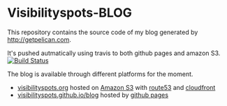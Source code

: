 # Visibilityspots-BLOG

This repository contains the source code of my blog generated by http://getpelican.com.

It's pushed autmatically using travis to both github pages and amazon S3.
[![Build Status](https://travis-ci.org/visibilityspots/blog.svg?branch=master)](https://travis-ci.org/visibilityspots/blog)

The blog is available through different platforms for the moment.

* [visibilityspots.org](http://visibilityspots.org) hosted on [Amazon S3](http://aws.amazon.com/S3) with [route53](https://aws.amazon.com/route53) and [cloudfront](https://aws.amazon.com/cloudfront/)
* [visibilityspots.github.io/blog](https://visibilityspots.github.io/blog/) hosted by [github pages](https://pages.github.com/)
